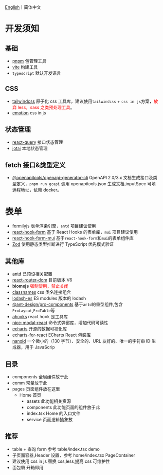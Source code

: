 [English](https://github.com/faner11/react-antd)｜简体中文

# 开发须知

## 基础

- [pnpm](https://pnpm.io/zh/) 包管理工具
- [vite](https://vitejs.dev/) 构建工具
- `typescript` 默认开发语言

## CSS

- [tailwindcss](https://tailwindcss.com/) 原子化 css 工具库，建议使用`tailwindcss` + `css in js`方案，<font style="color:red" >放弃 less，sass 之类预处理工具</font>。
- [emotion](https://emotion.sh/docs/introduction) css in js

## 状态管理

- [react-query](https://react-query.tanstack.com/) 接口状态管理
- [jotai](https://jotai.org/) 本地状态管理

## fetch 接口&类型定义

- [@openapitools/openapi-generator-cli](https://openapi-generator.tech/) OpenAPI 2.0/3.x 文档生成接口及类型定义，`pnpm run gcapi` 调用 openapitools.json 生成文档,inputSpec 可填远程地址，依赖 docker。

# 表单

- [formilyjs](https://formilyjs.org/zh-CN) 表单渲染引擎，`antd` 项目建议使用
- [react-hook-form](https://react-hook-form.com/) 基于 React Hooks 的表单库，`mui` 项目建议使用
- [react-hook-form-mui](https://github.com/dohomi/react-hook-form-mui) 基于`react-hook-form`和`mui`的表单组件库
- [Zod](https://github.com/colinhacks/zod) 使用静态类型推断进行 TypeScript 优先模式验证

## 其他库

- [antd](https://ant.design/index-cn) 已预设相关配置
- [react-router-dom](https://reactrouter.com/web/guides/quick-start) 目前版本 V6
- **biomejs** <font style="color:red" >强制使用，禁止关闭</font>
- [classnames](https://github.com/JedWatson/classnames) css 类名连接组合
- [lodash-es](https://lodash.com/docs/) ES modules 版本的 lodash
- [@ant-design/pro-components](https://procomponents.ant.design/components) 基于`antd`的重型组件,包含`ProLayout`,`ProTable`等
- [ahooks](https://ahooks.js.org/zh-CN/) react hook 是工具库
- [nice-modal-react](@ebay/nice-modal-react) 命令式弹窗库，增加代码可读性
- [echarts](https://github.com/apache/echarts) 开源的数据可视化库
- [echarts-for-react](https://github.com/hustcc/echarts-for-react) ECharts React 包装库
- [nanoid](https://github.com/ai/nanoid) 一个微小的（130 字节）、安全的、URL 友好的、唯一的字符串 ID 生成器，用于 JavaScrip

## 目录

- components 全局组件放于此
- comm 常量放于此
- pages 页面组件放在这里
  - Home 首页
    - assets 此功能相关资源
    - components 此功能页面的组件放于此
    - index.tsx Home 的入口文件
    - service 页面逻辑抽象放

## 推荐

- table + 查询 form 参考 table/index.tsx demo
- 子页面容器,Header 设置，参考 home/index.tsx PageContainer
- 建议使用 css in js 替换 css,less,提高 css 可维护性
- 面包屑 开箱即用
